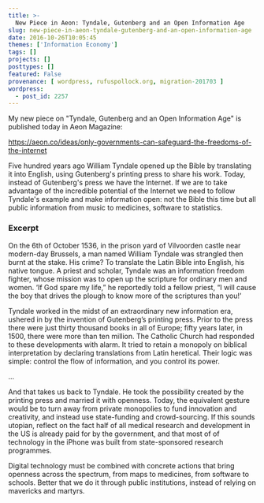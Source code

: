 ```yaml
---
title: >-
  New Piece in Aeon: Tyndale, Gutenberg and an Open Information Age
slug: new-piece-in-aeon-tyndale-gutenberg-and-an-open-information-age
date: 2016-10-26T10:05:45
themes: ['Information Economy']
tags: []
projects: []
posttypes: []
featured: False
provenance: [ wordpress, rufuspollock.org, migration-201703 ]
wordpress:
  - post_id: 2257
---
```


My new piece on "Tyndale, Gutenberg and an Open Information Age" is published today in Aeon Magazine:

<https://aeon.co/ideas/only-governments-can-safeguard-the-freedoms-of-the-internet>

Five hundred years ago William Tyndale opened up the Bible by translating it into English, using Gutenberg's printing press to share his work. Today, instead of Gutenberg's press we have the Internet. If we are to take advantage of the incredible potential of the Internet we need to follow Tyndale's example and make information open: not the Bible this time but all public information from music to medicines, software to statistics.

### Excerpt

On the 6th of October 1536, in the prison yard of Vilvoorden castle near modern-day Brussels, a man named William Tyndale was strangled then burnt at the stake. His crime? To translate the Latin Bible into English, his native tongue. A priest and scholar, Tyndale was an information freedom fighter, whose mission was to open up the scripture for ordinary men and women. ‘If God spare my life,” he reportedly told a fellow priest, “I will cause the boy that drives the plough to know more of the scriptures than you!’

Tyndale worked in the midst of an extraordinary new information era, ushered in by the invention of Gutenberg’s printing press. Prior to the press there were just thirty thousand books in all of Europe; fifty years later, in 1500, there were more than ten million. The Catholic Church had responded to these developments with alarm. It tried to retain a monopoly on biblical interpretation by declaring translations from Latin heretical. Their logic was simple: control the flow of information, and you control its power.

... 

And that takes us back to Tyndale. He took the possibility created by the printing press and married it with openness. Today, the equivalent gesture would be to turn away from private monopolies to fund innovation and creativity, and instead use state-funding and crowd-sourcing. If this sounds utopian, reflect on the fact half of all medical research and development in the US is already paid for by the government, and that most of of technology in the iPhone was built from state-sponsored research programmes. 

Digital technology must be combined with concrete actions that bring openness across the spectrum, from maps to medicines, from software to schools. Better that we do it through public institutions, instead of relying on mavericks and martyrs.

